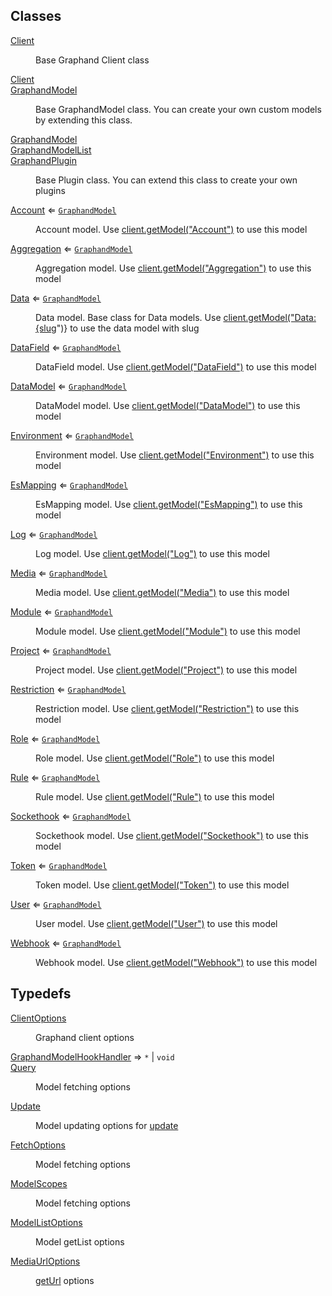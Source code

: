 ## Classes

<dl>
<dt><a href="#Client">Client</a></dt>
<dd><p>Base Graphand Client class</p>
</dd>
<dt><a href="#Client">Client</a></dt>
<dd></dd>
<dt><a href="#GraphandModel">GraphandModel</a></dt>
<dd><p>Base GraphandModel class. You can create your own custom models by extending this class.</p>
</dd>
<dt><a href="#GraphandModel">GraphandModel</a></dt>
<dd></dd>
<dt><a href="#GraphandModelList">GraphandModelList</a></dt>
<dd></dd>
<dt><a href="#GraphandPlugin">GraphandPlugin</a></dt>
<dd><p>Base Plugin class. You can extend this class to create your own plugins</p>
</dd>
<dt><a href="#Account">Account</a> ⇐ <code><a href="#GraphandModel">GraphandModel</a></code></dt>
<dd><p>Account model. Use <a href="#Client+getModel">client.getModel(&quot;Account&quot;)</a> to use this model</p>
</dd>
<dt><a href="#Aggregation">Aggregation</a> ⇐ <code><a href="#GraphandModel">GraphandModel</a></code></dt>
<dd><p>Aggregation model. Use <a href="#Client+getModel">client.getModel(&quot;Aggregation&quot;)</a> to use this model</p>
</dd>
<dt><a href="#Data">Data</a> ⇐ <code><a href="#GraphandModel">GraphandModel</a></code></dt>
<dd><p>Data model. Base class for Data models. Use <a href="#Client+getModel">client.getModel(&quot;Data:{slug</a>&quot;)} to use the data model with slug</p>
</dd>
<dt><a href="#DataField">DataField</a> ⇐ <code><a href="#GraphandModel">GraphandModel</a></code></dt>
<dd><p>DataField model. Use <a href="#Client+getModel">client.getModel(&quot;DataField&quot;)</a> to use this model</p>
</dd>
<dt><a href="#DataModel">DataModel</a> ⇐ <code><a href="#GraphandModel">GraphandModel</a></code></dt>
<dd><p>DataModel model. Use <a href="#Client+getModel">client.getModel(&quot;DataModel&quot;)</a> to use this model</p>
</dd>
<dt><a href="#Environment">Environment</a> ⇐ <code><a href="#GraphandModel">GraphandModel</a></code></dt>
<dd><p>Environment model. Use <a href="#Client+getModel">client.getModel(&quot;Environment&quot;)</a> to use this model</p>
</dd>
<dt><a href="#EsMapping">EsMapping</a> ⇐ <code><a href="#GraphandModel">GraphandModel</a></code></dt>
<dd><p>EsMapping model. Use <a href="#Client+getModel">client.getModel(&quot;EsMapping&quot;)</a> to use this model</p>
</dd>
<dt><a href="#Log">Log</a> ⇐ <code><a href="#GraphandModel">GraphandModel</a></code></dt>
<dd><p>Log model. Use <a href="#Client+getModel">client.getModel(&quot;Log&quot;)</a> to use this model</p>
</dd>
<dt><a href="#Media">Media</a> ⇐ <code><a href="#GraphandModel">GraphandModel</a></code></dt>
<dd><p>Media model. Use <a href="#Client+getModel">client.getModel(&quot;Media&quot;)</a> to use this model</p>
</dd>
<dt><a href="#Module">Module</a> ⇐ <code><a href="#GraphandModel">GraphandModel</a></code></dt>
<dd><p>Module model. Use <a href="#Client+getModel">client.getModel(&quot;Module&quot;)</a> to use this model</p>
</dd>
<dt><a href="#Project">Project</a> ⇐ <code><a href="#GraphandModel">GraphandModel</a></code></dt>
<dd><p>Project model. Use <a href="#Client+getModel">client.getModel(&quot;Project&quot;)</a> to use this model</p>
</dd>
<dt><a href="#Restriction">Restriction</a> ⇐ <code><a href="#GraphandModel">GraphandModel</a></code></dt>
<dd><p>Restriction model. Use <a href="#Client+getModel">client.getModel(&quot;Restriction&quot;)</a> to use this model</p>
</dd>
<dt><a href="#Role">Role</a> ⇐ <code><a href="#GraphandModel">GraphandModel</a></code></dt>
<dd><p>Role model. Use <a href="#Client+getModel">client.getModel(&quot;Role&quot;)</a> to use this model</p>
</dd>
<dt><a href="#Rule">Rule</a> ⇐ <code><a href="#GraphandModel">GraphandModel</a></code></dt>
<dd><p>Rule model. Use <a href="#Client+getModel">client.getModel(&quot;Rule&quot;)</a> to use this model</p>
</dd>
<dt><a href="#Sockethook">Sockethook</a> ⇐ <code><a href="#GraphandModel">GraphandModel</a></code></dt>
<dd><p>Sockethook model. Use <a href="#Client+getModel">client.getModel(&quot;Sockethook&quot;)</a> to use this model</p>
</dd>
<dt><a href="#Token">Token</a> ⇐ <code><a href="#GraphandModel">GraphandModel</a></code></dt>
<dd><p>Token model. Use <a href="#Client+getModel">client.getModel(&quot;Token&quot;)</a> to use this model</p>
</dd>
<dt><a href="#User">User</a> ⇐ <code><a href="#GraphandModel">GraphandModel</a></code></dt>
<dd><p>User model. Use <a href="#Client+getModel">client.getModel(&quot;User&quot;)</a> to use this model</p>
</dd>
<dt><a href="#Webhook">Webhook</a> ⇐ <code><a href="#GraphandModel">GraphandModel</a></code></dt>
<dd><p>Webhook model. Use <a href="#Client+getModel">client.getModel(&quot;Webhook&quot;)</a> to use this model</p>
</dd>
</dl>

## Typedefs

<dl>
<dt><a href="#ClientOptions">ClientOptions</a></dt>
<dd><p>Graphand client options</p>
</dd>
<dt><a href="#GraphandModelHookHandler">GraphandModelHookHandler</a> ⇒ <code>*</code> | <code>void</code></dt>
<dd></dd>
<dt><a href="#Query">Query</a></dt>
<dd><p>Model fetching options</p>
</dd>
<dt><a href="#Update">Update</a></dt>
<dd><p>Model updating options for <a href="#GraphandModel+update">update</a></p>
</dd>
<dt><a href="#FetchOptions">FetchOptions</a></dt>
<dd><p>Model fetching options</p>
</dd>
<dt><a href="#ModelScopes">ModelScopes</a></dt>
<dd><p>Model fetching options</p>
</dd>
<dt><a href="#ModelListOptions">ModelListOptions</a></dt>
<dd><p>Model getList options</p>
</dd>
<dt><a href="#MediaUrlOptions">MediaUrlOptions</a></dt>
<dd><p><a href="#Media+getUrl">getUrl</a> options</p>
</dd>
</dl>

